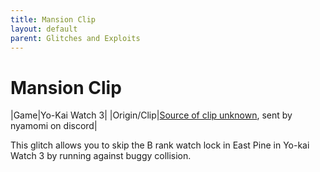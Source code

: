 ```yaml
---
title: Mansion Clip
layout: default
parent: Glitches and Exploits
---
```


# Mansion Clip

|Game|Yo-Kai Watch 3|
|Origin/Clip|[Source of clip unknown](https://cdn.discordapp.com/attachments/774750670145716244/1162754787197079667/477241025312850407.mov), sent by nyamomi on discord|

This glitch allows you to skip the B rank watch lock in East Pine in Yo-kai Watch 3 by running against buggy collision.
